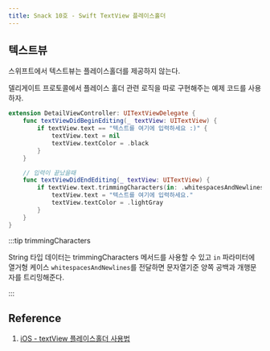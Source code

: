 ```yaml
---
title: Snack 10호 - Swift TextView 플레이스홀더
---
```


## 텍스트뷰

스위프트에서 텍스트뷰는 플레이스홀더를 제공하지 않는다.

델리게이트 프로토콜에서 플레이스 홀더 관련 로직을 따로 구현해주는 예제 코드를 사용하자.

```swift
extension DetailViewController: UITextViewDelegate {
    func textViewDidBeginEditing(_ textView: UITextView) {
        if textView.text == "텍스트를 여기에 입력하세요 :)" {
            textView.text = nil
            textView.textColor = .black
        }
    }

    // 입력이 끝났을때
    func textViewDidEndEditing(_ textView: UITextView) {
        if textView.text.trimmingCharacters(in: .whitespacesAndNewlines).isEmpty {
            textView.text = "텍스트를 여기에 입력하세요."
            textView.textColor = .lightGray
        }
    }
}
```

:::tip trimmingCharacters

String 타입 데이터는 trimmingCharacters 메서드를 사용할 수 있고 `in` 파라미터에 열거형 케이스 `whitespacesAndNewlines`를 전달하면 문자열기준 양쪽 공백과 개행문자를 트리밍해준다.

:::

## Reference

1. [iOS - textView 플레이스홀더 사용법](https://ios-development.tistory.com/693)
